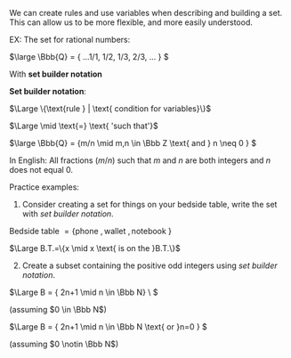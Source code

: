 We can create rules and use variables when describing and building a set. This can allow us to be more flexible, and more easily understood.

EX: The set for rational numbers:

$\large
\Bbb{Q} = \{ ...1/1, 1/2, 1/3, 2/3, ... \}
$

With __set builder notation__

__Set builder notation__:

$\Large \{\text{rule } | \text{ condition for variables}\}$

$\Large \mid \text{=} \text{ 'such that'}$

$\large
\Bbb{Q} = \{m/n \mid m,n \in \Bbb Z \text{ and } n \neq 0 \}
$

In English: All fractions ($m/n$) such that $m$ and $n$ are both integers and $n$ does not equal $0$.

Practice examples:
1. Consider creating a set for things on your bedside table, write the set with _set builder notation_.

$\text{Bedside table }=\{\text{phone }, \text{wallet }, \text{notebook }\}$

$\Large B.T.=\{x \mid x \text{ is on the }B.T.\}$

2. Create a subset containing the positive odd integers using _set builder notation_.

$\Large
B = \{ 2n+1 \mid n \in \Bbb N\} \\
$

(assuming $0 \in \Bbb N$)

$\Large
B = \{ 2n+1 \mid n \in \Bbb N \text{ or }n=0 \}
$

(assuming $0 \notin \Bbb N$)

